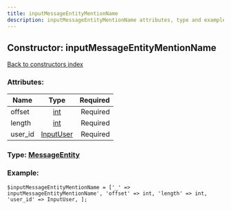 ```yaml
---
title: inputMessageEntityMentionName
description: inputMessageEntityMentionName attributes, type and example
---
```

## Constructor: inputMessageEntityMentionName  
[Back to constructors index](index.md)



### Attributes:

| Name     |    Type       | Required |
|----------|:-------------:|---------:|
|offset|[int](../types/int.md) | Required|
|length|[int](../types/int.md) | Required|
|user\_id|[InputUser](../types/InputUser.md) | Required|



### Type: [MessageEntity](../types/MessageEntity.md)


### Example:

```
$inputMessageEntityMentionName = ['_' => inputMessageEntityMentionName', 'offset' => int, 'length' => int, 'user_id' => InputUser, ];
```